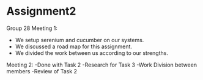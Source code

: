 # Assignment2
Group 28
Meeting 1: 
  - We setup serenium and cucumber on our systems.
  - We discussed a road map for this assignment.
  - We divided the work between us according to our strengths.


Meeting 2:
  -Done with Task 2
  -Research for Task 3
  -Work Division between members
  -Review of Task 2
